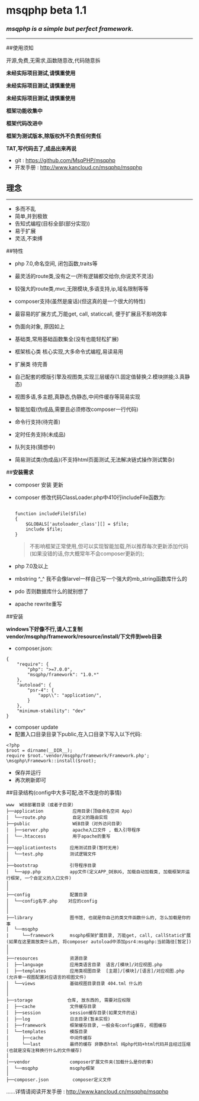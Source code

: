 msqphp beta 1.1
==========================

### ***msqphp is a simple but perfect framework.***

* * * * *


##使用须知

开源,免费,无需求,函数随意改,代码随意拆

**未经实际项目测试,请慎重使用**

**未经实际项目测试,请慎重使用**

**未经实际项目测试,请慎重使用**

**框架功能收集中**

**框架代码改进中**

**框架为测试版本,除版权外不负责任何责任**

**TAT,写代码去了,成品出来再说**

+ git : https://github.com/MsqPHP/msqphp
+ 开发手册 : http://www.kancloud.cn/msqphp/msqphp

## 理念

* * * * *
+ 多而不乱
+ 简单,并到极致
+ 告知式编程(目标全部(部分实现))
+ 易于扩展
+ 灵活,不束缚


##特性
+ php 7.0,命名空间, 闭包函数,traits等

+ 最灵活的route类,没有之一(所有逻辑都交给你,你说灵不灵活)

+ 较强大的route类,mvc,无限模块,多语支持,ip,域名限制等等

+ composer支持(虽然是废话)(但这真的是一个很大的特性)

+ 最容易的扩展方式,万能get, call, staticcall, 便于扩展且不影响效率

+ 伪面向对象, 原因如上

+ 基础类,常用基础函数集全(没有也能轻松扩展)

+ 框架核心类 核心实现,大多命令式编程,易读易用

+ 扩展类 待完善

+ 自己配套的模版引擎及视图类,实现三层缓存(1.固定值替换;2.模块拼接;3.真静态)

+ 视图多语,多主题,真静态,伪静态,中间件缓存等简易实现

+ 智能加载(伪成品,需要且必须修改composer一行代码)

+ 命令行支持(待完善)

+ 定时任务支持(未成品)

+ 队列支持(猜想中)

+ 简易测试类(伪成品)(不支持html页面测试,无法解决链式操作测试繁杂)

##**安装需求**
+ composer 安装 更新
+ composer 修改代码ClassLoader.php中410行includeFile函数为:

    ~~~

    function includeFile($file)
    {
        $GLOBALS['autoloader_class'][] = $file;
        include $file;
    }
    ~~~
    > 不影响框架正常使用,但可以实现智能加载,所以推荐每次更新添加代码(如果没错的话,你大概常年不会composer更新的);
+ php 7.0及以上
+ mbstring ^_^ 我不会像larvel一样自己写一个强大的mb_string函数库什么的
+ pdo 否则数据库什么的就别想了
+ apache rewrite重写

##安装

**windows下好像不行,请人工复制vendor/msqphp/framework/resource/install/下文件到web目录**

+ composer.json:
~~~
{
    "require": {
        "php": ">=7.0.0",
        "msqphp/framework": "1.0.*"
    },
    "autoload": {
        "psr-4": {
            "app\\": "application/",
        }
    },
    "minimum-stability": "dev"
}
~~~
+ composer update
+ 配置入口目录目录下public,在入口目录下写入以下代码:
~~~
<?php
$root = dirname(__DIR__);
require $root.'vendor/msqphp/framework/Framework.php';
\msqphp\Framework::install($root);
~~~
+ 保存并运行
+ 再次刷新即可


##目录结构(config中大多可配,改不改是你的事情)


~~~
www  WEB部署目录（或者子目录）
├──application           应用目录(顶级命名空间 App)
│  └──route.php          自定义的路由实现
├──public                WEB目录（对外访问目录）
│  ├──server.php         apache入口文件 , 载入引导程序
│  └──.htaccess          用于apache的重写
│
├──applicationtests     应用测试目录(暂时无用)
│  └──test.php          测试逻辑文件
│
├──bootstrap            引导程序目录
│  └──app.php           app文件(定义APP_DEBUG, 加载自动加载类, 加载框架并运行框架, 一个自定义的入口文件)
│
│
├──config               配置目录
│  └──config名字.php    对应的config
│
│
├──library              图书馆, 也就是你自己的类文件函数什么的, 怎么加载是你的事
│  └──msqphp
|     └──framework      msqphp框架扩展目录, 万能get, call, callStatic扩展(如果在这里面放类什么的, 将composer autoload中添加psr4:msqphp:当前路径[暂定])
│
│
├──resources            资源目录
│  ├──language          应用类语言目录  语言/[模块]/对应视图.php
│  ├──templates         应用类视图目录  [主题]/[模块]/[语言]/对应视图.php (允许单一视图配置对应语言的视图文件)
│  └──views             基础视图目录目录 404.tml 什么的
│
│
├──storage             仓库, 放东西的, 需要对应权限
│  ├──cache             文件缓存目录
│  ├──session           session缓存目录(如果文件的话)
│  ├──log               日志目录(暂未实现)
│  ├──framework         框架缓存目录, 一般会有config缓存, 视图缓存
│  └──templates         模版目录
│     ├──cache          中间件缓存
│     └──last           最终的缓存 非静态html 纯php代码+html代码并且经过压缩(也就是没有注释换行什么的文件缓存)
│
│──vendor               composer扩展文件夹(加载什么是你的事)
│  └──msqphp            msqphp框架
│
├──composer.json         composer定义文件
~~~


......详情请阅读开发手册 : http://www.kancloud.cn/msqphp/msqphp